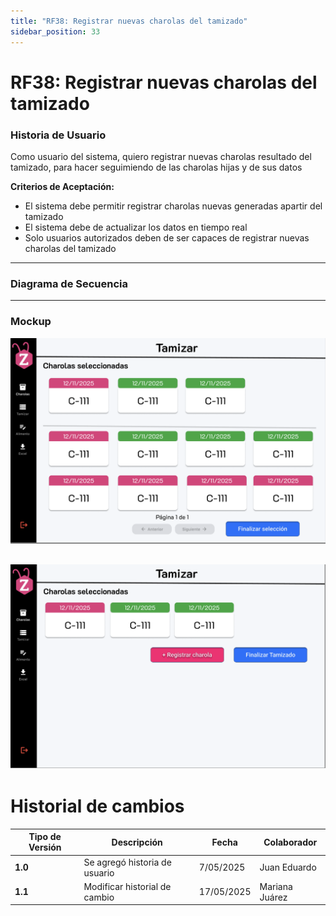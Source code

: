 ```yaml
---
title: "RF38: Registrar nuevas charolas del tamizado"  
sidebar_position: 33
---
```


# RF38: Registrar nuevas charolas del tamizado

### Historia de Usuario
Como usuario del sistema, quiero registrar nuevas charolas resultado del tamizado, para hacer seguimiendo de las charolas hijas y de sus datos

  **Criterios de Aceptación:**
  - El sistema debe permitir registrar charolas nuevas generadas apartir del tamizado
  - El sistema debe de actualizar los datos en tiempo real
  - Solo usuarios autorizados deben de ser capaces de registrar nuevas charolas del tamizado

---

### Diagrama de Secuencia


---

### Mockup


![alt text](<img/mockup38.png>)

![alt text](<img/mockup38_1.png>)
---


# Historial de cambios
| **Tipo de Versión** | **Descripción**                      | **Fecha** | **Colaborador**   |
| ------------------- | ------------------------------------ | --------- | ----------------- |
| **1.0**             | Se agregó historia de usuario        | 7/05/2025 | Juan Eduardo      |
| **1.1**             | Modificar historial de cambio        | 17/05/2025| Mariana Juárez    |